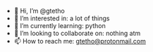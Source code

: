 - 👋 Hi, I’m @gtetho
- 👀 I’m interested in: a lot of things
- 🌱 I’m currently learning: python
- 💞️ I’m looking to collaborate on: nothing atm
- 📫 How to reach me: gtetho@protonmail.com

<!---
gtetho/gtetho is a ✨ special ✨ repository because its `README.md` (this file) appears on your GitHub profile.
You can click the Preview link to take a look at your changes.
--->
